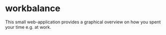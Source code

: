 # workbalance

This small web-application provides a graphical overview on how you spent your time e.g. at work.
